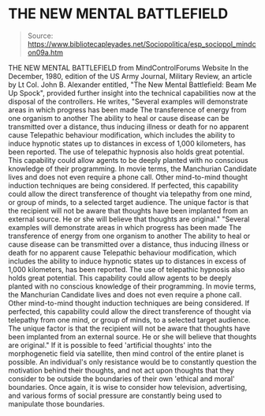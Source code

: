 # THE NEW MENTAL BATTLEFIELD

> Source: https://www.bibliotecapleyades.net/Sociopolitica/esp_sociopol_mindcon09a.htm

THE NEW MENTAL BATTLEFIELD
from MindControlForums Website
In the December, 1980, edition of the US Army Journal, Military Review, an article by Lt Col. John B. Alexander entitled, "The New Mental Battlefield: Beam Me Up Spock", provided further insight into the technical capabilities now at the disposal of the controllers.
He writes,
"Several examples will demonstrate areas in which progress has been made The transference of energy from one organism to another The ability to heal or cause disease can be transmitted over a distance, thus inducing illness or death for no apparent cause Telepathic behaviour modification, which includes the ability to induce hypnotic states up to distances in excess of 1,000 kilometers, has been reported. The use of telepathic hypnosis also holds great potential. This capability could allow agents to be deeply planted with no conscious knowledge of their programming. In movie terms, the Manchurian Candidate lives and does not even require a phone call. Other mind-to-mind thought induction techniques are being considered. If perfected, this capability could allow the direct transference of thought via telepathy from one mind, or group of minds, to a selected target audience. The unique factor is that the recipient will not be aware that thoughts have been implanted from an external source. He or she will believe that thoughts are original."
"Several examples will demonstrate areas in which progress has been made The transference of energy from one organism to another The ability to heal or cause disease can be transmitted over a distance, thus inducing illness or death for no apparent cause
Telepathic behaviour modification, which includes the ability to induce hypnotic states up to distances in excess of 1,000 kilometers, has been reported.
The use of telepathic hypnosis also holds great potential. This capability could allow agents to be deeply planted with no conscious knowledge of their programming. In movie terms, the Manchurian Candidate lives and does not even require a phone call.
Other mind-to-mind thought induction techniques are being considered. If perfected, this capability could allow the direct transference of thought via telepathy from one mind, or group of minds, to a selected target audience.
The unique factor is that the recipient will not be aware that thoughts have been implanted from an external source. He or she will believe that thoughts are original."
If it is possible to feed 'artificial thoughts' into the morphogenetic field via satellite, then mind control of the entire planet is possible.
An individual's only resistance would be to constantly question the motivation behind their thoughts, and not act upon thoughts that they consider to be outside the boundaries of their own 'ethical and moral' boundaries.
Once again, it is wise to consider how television, advertising, and various forms of social pressure are constantly being used to manipulate those boundaries.
